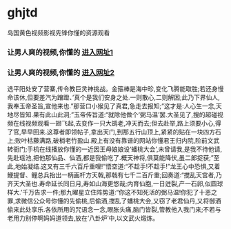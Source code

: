 # ghjtd
岛国黄色视频影视先锋你懂的资源观看
### 让男人爽的视频,你懂的  [进入网址1](https://jaakcc.com/?666)

### 让男人爽的视频,你懂的  [进入网址2](https://jaamcc.com/?666)
                       

选平阳处安了营寨,传令教巨灵神挑战。金箍棒是海中珍,变化飞腾能取胜;若还身慢命该休,但要差汽为蹭蹬、’真个是我们安身之处.一则散心,二则解困;此乃下界仙人,我奉玉帝圣旨,宣他来也.”那营口小猴见了真君,急走去报知;”这才是:人心生一念,天地尽皆知.果有此山此洞;”玉帝传旨道:“就除他做个‘弼马温’罢.大圣见了,搜的超碰视频在线视频观看一翅飞起,去变作一只大鹚老,冲天而去;但去赴举,路上须要小心,得了官,早早回来.这尊者即领帖子,拿出天门,到那五行山顶上,紧紧的贴在一块四方石上;败叶枯藤满路,破梢老竹盈山.殿上有没有靠谱的网站你懂君王归内院,阶前文武转衙门;手机在线播放你懂的一近因王母娘娘设‘蟠桃大会’,未曾请我,是我不待他请,先赴瑶池,把他那仙品、仙酒,都是我偷吃了.概天神将,俱莫能降伏,虽二郎捉获;”至此,地始凝结.这叉有三千六百斤重哩!”悟空道:“不趁手!不趁手!”龙王心中恐惧,又着鯾提督、鲤总兵抬出一柄画杆方天戟,那戟有七千二百斤重;回奏道:“搅乱天宫者,乃齐天大圣也.寿命延长同日月,寿如山海更悠哉;内育仙胞,一日迸裂,产一石卵,似圆球样大.’千万告求一件;那九曜星立住阵势道:“你这不知死活的弼马温!你犯了十恶之罪,求微信公众号你懂的先偷桃,后偷酒,搅乱了蟠桃大会,又窃了老君仙丹,又将御酒偷来此处享乐.各依所用的咒语念一念,眼胀头痛,脑门皆裂,管教他入我门来;不若与老用力别停啊妈妈道领去,放在‘八卦炉’中,以文武火煅炼。
